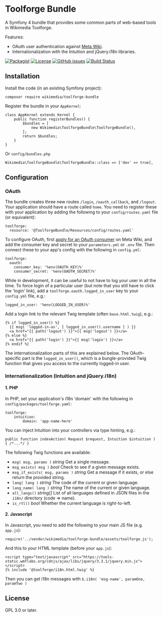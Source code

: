 Toolforge Bundle
================

A Symfony 4 bundle that provides some common parts of web-based tools in Wikimedia Toolforge.

Features:

* OAuth user authentication against [Meta Wiki](https://meta.wikimedia.org/).
* Internationalization with the Intuition and jQuery.i18n libraries.

[![Packagist](https://img.shields.io/packagist/v/wikimedia/toolforge-bundle.svg)](https://packagist.org/packages/wikimedia/toolforge-bundle)
[![License](https://img.shields.io/github/license/wikimedia/ToolforgeBundle.svg)](https://www.gnu.org/licenses/gpl-3.0)
[![GitHub issues](https://img.shields.io/github/issues/wikimedia/ToolforgeBundle.svg)](https://github.com/wikimedia/ToolforgeBundle/issues)
[![Build Status](https://travis-ci.org/wikimedia/ToolforgeBundle.svg)](https://travis-ci.org/wikimedia/toolforgebundle)

## Installation

Install the code (in an existing Symfony project):

    composer require wikimedia/toolforge-bundle

Register the bundle in your `AppKernel`:

    class AppKernel extends Kernel {
        public function registerBundles() {
            $bundles = [
                new Wikimedia\ToolforgeBundle\ToolforgeBundle(),
            ];
            return $bundles;
        }
    }

Or `config/bundles.php`

    Wikimedia\ToolforgeBundle\ToolforgeBundle::class => ['dev' => true],

## Configuration

### OAuth

The bundle creates three new routes `/login`, `/oauth_callback`, and `/logout`.
Your application should have a route called `home`.
You need to register these with your application
by adding the following to your `config/routes.yaml` file (or equivalent):

    toolforge:
      resource: '@ToolforgeBundle/Resources/config/routes.yaml'

To configure OAuth, first
[apply for an OAuth consumer](https://meta.wikimedia.org/wiki/Special:OAuthConsumerRegistration/propose)
on Meta Wiki, and add the consumer key and secret to your `parameters.yml` or `.env` file.
Then connect these to your app's config with the following in `config.yml`:

    toolforge:
      oauth:
        consumer_key: '%env(OAUTH_KEY)%'
        consumer_secret: '%env(OAUTH_SECRET)%'

While in development, it can be useful to not have to log your user in all the time.
To force login of a particular user (but note that you still have to click the 'login' link),
add a `toolforge.oauth.logged_in_user` key to your `config.yml` file, e.g.:

    logged_in_user: '%env(LOGGED_IN_USER)%'

Add a login link to the relevant Twig template (often `base.html.twig`), e.g.:

    {% if logged_in_user() %}
      {{ msg( 'logged-in-as', [ logged_in_user().username ] ) }}
      <a href="{{ path('logout') }}">{{ msg('logout') }}</a>
    {% else %}
      <a href="{{ path('login') }}">{{ msg('login') }}</a>
    {% endif %}

The internationalization parts of this are explained below.
The OAuth-specific part is the `logged_in_user()`,
which is a bungle-provided Twig function
that gives you access to the currently logged-in user.

### Internationalization (Intuition and jQuery.i18n)

#### 1. PHP

In PHP, set your application's i18n 'domain' with the following in `config/packages/toolforge.yaml`:

    toolforge:
        intuition:
            domain: 'app-name-here'

You can inject Intuition into your controllers via type hinting, e.g.:

    public function indexAction( Request $request, Intuition $intuition ) { /*...*/ }

The following Twig functions are available:

* `msg( msg, params )` *string* Get a single message.
* `msg_exists( msg )` *bool* Check to see if a given message exists.
* `msg_if_exists( msg, params )` *string* Get a message if it exists, or else return the provided string.
* `lang( lang )` *string* The code of the current or given language.
* `lang_name( lang )` *string* The name of the current or given language.
* `all_langs()` *string[]* List of all languages defined in JSON files in the `i18n/` directory (code => name).
* `is_rtl()` *bool* Whether the current language is right-to-left.

#### 2. Javascript

In Javascript, you need to add the following to your main JS file (e.g. `app.js`):

    require('../vendor/wikimedia/toolforge-bundle/assets/toolforge.js');

And this to your HTML template (before your `app.js`):

    <script type="text/javascript" src="https://tools-static.wmflabs.org/cdnjs/ajax/libs/jquery/3.3.1/jquery.min.js"></script>
    {% include '@toolforge/i18n.html.twig' %}

Then you can get i18n messages with `$.i18n( 'msg-name', paramOne, paramTwo )`

## License

GPL 3.0 or later.

